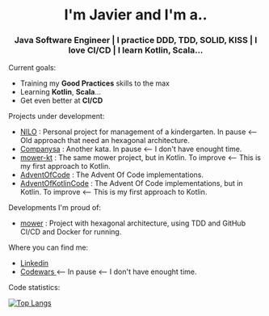 <h1 align="center"> I'm Javier and I'm a.. </h1>
<h3 align="center"> Java Software Engineer | I practice DDD, TDD, SOLID, KISS | I love CI/CD | I learn Kotlin, Scala... </h3>


Current goals:
- Training my <b>Good Practices</b> skills to the max
- Learning <b>Kotlin</b>, <b>Scala</b>...
- Get even better at <b>CI/CD</b>


Projects under development:
- [NILO](https://github.com/javintx/nilo) : Personal project for management of a kindergarten. In pause <-- Old approach that need an hexagonal architecture.
- [Companysa](https://github.com/javintx/companysa) : Another kata. In pause <-- I don't have enought time.
- [mower-kt](https://github.com/javintx/mower) : The same mower project, but in Kotlin. To improve <-- This is my first approach to Kotlin.
- [AdventOfCode](https://github.com/javintx/AdventOfCode) : The Advent Of Code implementations.
- [AdventOfKotlinCode](https://github.com/javintx/AdventOfKotlinCode) : The Advent Of Code implementations, but in Kotlin. To improve <-- This is my first approach to Kotlin.


Developments I'm proud of:
- [mower](https://github.com/javintx/mower) : Project with hexagonal architecture, using TDD and GitHub CI/CD and Docker for running.


Where you can find me:
- <a href="https://www.linkedin.com/in/javier-garcia-pans"> Linkedin </a>
- <a href="https://www.codewars.com/users/javintx"> Codewars </a> <-- In pause <-- I don't have enought time.


Code statistics:

[![Top Langs](https://github-readme-stats.vercel.app/api/top-langs/?username=javintx&theme=cobalt&layout=compact)](https://github.com/anuraghazra/github-readme-stats)
